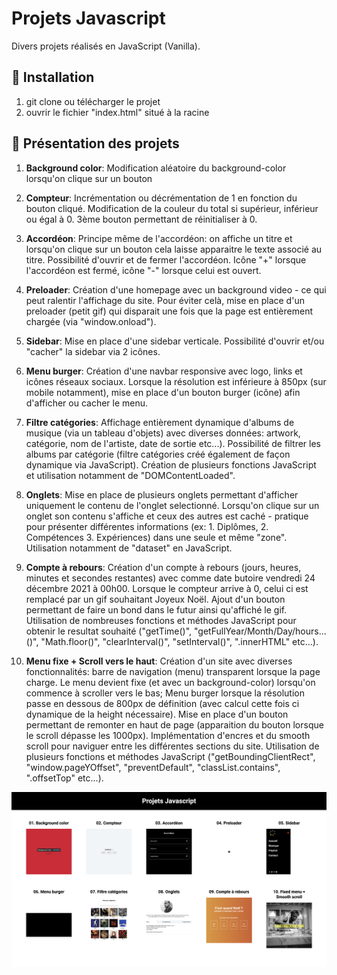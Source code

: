 # Projets Javascript

Divers projets réalisés en JavaScript (Vanilla).

## 🚀 Installation

1. git clone ou télécharger le projet
2. ouvrir le fichier "index.html" situé à la racine

## 👀 Présentation des projets

1.  **Background color**: Modification aléatoire du background-color lorsqu'on clique sur un bouton

2.  **Compteur**: Incrémentation ou décrémentation de 1 en fonction du bouton cliqué. Modification de la couleur du total si supérieur, inférieur ou égal à 0. 3ème bouton permettant de réinitialiser à 0.

3.  **Accordéon**: Principe même de l'accordéon: on affiche un titre et lorsqu'on clique sur un bouton cela laisse apparaitre le texte associé au titre. Possibilité d'ouvrir et de fermer l'accordéon. Icône "+" lorsque l'accordéon est fermé, icône "-" lorsque celui est ouvert.

4.  **Preloader**: Création d'une homepage avec un background video - ce qui peut ralentir l'affichage du site. Pour éviter celà, mise en place d'un preloader (petit gif) qui disparait une fois que la page est entièrement chargée (via "window.onload").

5.  **Sidebar**: Mise en place d'une sidebar verticale. Possibilité d'ouvrir et/ou "cacher" la sidebar via 2 icônes.

6.  **Menu burger**: Création d'une navbar responsive avec logo, links et icônes réseaux sociaux. Lorsque la résolution est inférieure à 850px (sur mobile notamment), mise en place d'un bouton burger (icône) afin d'afficher ou cacher le menu.

7.  **Filtre catégories**: Affichage entièrement dynamique d'albums de musique (via un tableau d'objets) avec diverses données: artwork, catégorie, nom de l'artiste, date de sortie etc...). Possibilité de filtrer les albums par catégorie (filtre catégories créé également de façon dynamique via JavaScript). Création de plusieurs fonctions JavaScript et utilisation notamment de "DOMContentLoaded".

8.  **Onglets**: Mise en place de plusieurs onglets permettant d'afficher uniquement le contenu de l'onglet selectionné. Lorsqu'on clique sur un onglet son contenu s'affiche et ceux des autres est caché - pratique pour présenter différentes informations (ex: 1. Diplômes, 2. Compétences 3. Expériences) dans une seule et même "zone". Utilisation notamment de "dataset" en JavaScript.

9.  **Compte à rebours**: Création d'un compte à rebours (jours, heures, minutes et secondes restantes) avec comme date butoire vendredi 24 décembre 2021 à 00h00. Lorsque le compteur arrive à 0, celui ci est remplacé par un gif souhaitant Joyeux Noël. Ajout d'un bouton permettant de faire un bond dans le futur ainsi qu'affiché le gif. Utilisation de nombreuses fonctions et méthodes JavaScript pour obtenir le resultat souhaité ("getTime()", "getFullYear/Month/Day/hours...()", "Math.floor()", "clearInterval()", "setInterval()", ".innerHTML" etc...).

10.  **Menu fixe + Scroll vers le haut**: Création d'un site avec diverses fonctionnalités: barre de navigation (menu) transparent lorsque la page charge. Le menu devient fixe (et avec un background-color) lorsqu'on commence à scroller vers le bas; Menu burger lorsque la résolution passe en dessous de 800px de définition (avec calcul cette fois ci dynamique de la height nécessaire). Mise en place d'un bouton permettant de remonter en haut de page (apparaition du bouton lorsque le scroll dépasse les 1000px). Implémentation d'encres et du smooth scroll pour naviguer entre les différentes sections du site. Utilisation de plusieurs fonctions et méthodes JavaScript ("getBoundingClientRect", "window.pageYOffset", "preventDefault", "classList.contains", ".offsetTop" etc...).

![Screenshot](screenshot.png)
